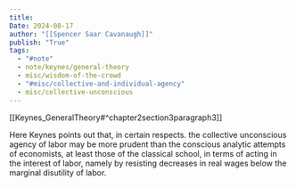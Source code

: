 ```yaml
---
title:
Date: 2024-08-17
author: "[[Spencer Saar Cavanaugh]]"
publish: "True"
tags:
  - "#note"
  - note/keynes/general-theory
  - misc/wisdom-of-the-crowd
  - "#misc/collective-and-individual-agency"
  - misc/collective-unconscious
---
```


[[Keynes_GeneralTheory#^chapter2section3paragraph3]]

Here Keynes points out that, in certain respects. the collective unconscious agency of labor may be more prudent than the conscious analytic attempts of economists, at least those of the classical school, in terms of acting in the interest of labor, namely by resisting decreases in real wages below the marginal disutility of labor.

